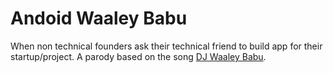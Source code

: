 Andoid Waaley Babu
====

When non technical founders ask their technical friend to build app for their startup/project. A parody based on the song [DJ Waaley Babu](https://www.youtube.com/watch?v=OulN7vTDq1I).